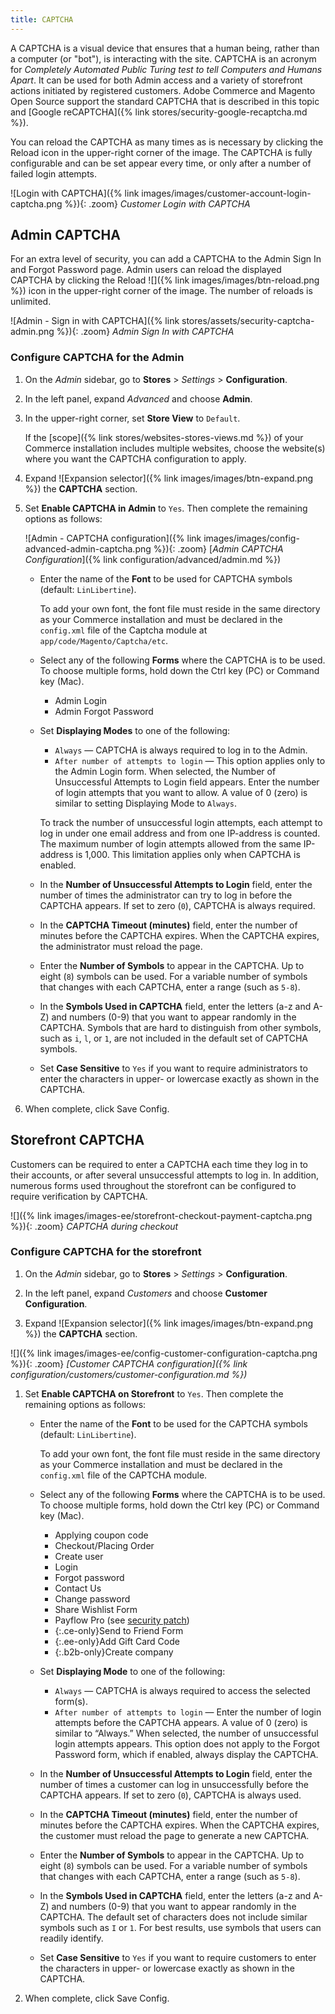 ```yaml
---
title: CAPTCHA
---
```


A CAPTCHA is a visual device that ensures that a human being, rather than a computer (or "bot"), is interacting with the site. CAPTCHA is an acronym for _Completely Automated Public Turing test to tell Computers and Humans Apart_. It can be used for both Admin access and a variety of storefront actions initiated by registered customers. Adobe Commerce and Magento Open Source support the standard CAPTCHA that is described in this topic and [Google reCAPTCHA]({% link stores/security-google-recaptcha.md %}).

You can reload the CAPTCHA as many times as is necessary by clicking the Reload icon in the upper-right corner of the image. The CAPTCHA is fully configurable and can be set appear every time, or only after a number of failed login attempts.

![Login with CAPTCHA]({% link images/images/customer-account-login-captcha.png %}){: .zoom}
_Customer Login with CAPTCHA_

## Admin CAPTCHA

For an extra level of security, you can add a CAPTCHA to the Admin Sign In and Forgot Password page. Admin users can reload the displayed CAPTCHA by clicking the Reload ![]({% link images/images/btn-reload.png %}) icon in the upper-right corner of the image. The number of reloads is unlimited.

![Admin - Sign in with CAPTCHA]({% link stores/assets/security-captcha-admin.png %}){: .zoom}
_Admin Sign In with CAPTCHA_

### Configure CAPTCHA for the Admin

1. On the _Admin_ sidebar, go to **Stores** > _Settings_ > **Configuration**.

1. In the left panel, expand _Advanced_ and choose **Admin**.

1. In the upper-right corner, set **Store View** to `Default`.

    If the [scope]({% link stores/websites-stores-views.md %}) of your Commerce installation includes multiple websites, choose the website(s) where you want the CAPTCHA configuration to apply.

1. Expand ![Expansion selector]({% link images/images/btn-expand.png %}) the **CAPTCHA** section.

1. Set **Enable CAPTCHA in Admin** to `Yes`. Then complete the remaining options as follows:

    ![Admin - CAPTCHA configuration]({% link images/images/config-advanced-admin-captcha.png %}){: .zoom}
    [_Admin CAPTCHA Configuration_]({% link configuration/advanced/admin.md %})

   - Enter the name of the **Font** to be used for CAPTCHA symbols (default: `LinLibertine`).

        To add your own font, the font file must reside in the same directory as your Commerce installation and must be declared in the `config.xml` file of the Captcha module at `app/code/Magento/Captcha/etc`.

   - Select any of the following **Forms** where the CAPTCHA is to be used. To choose multiple forms, hold down the Ctrl key (PC) or Command key (Mac).

      - Admin Login
      - Admin Forgot Password

   - Set **Displaying Modes** to one of the following:

      - `Always` — CAPTCHA is always required to log in to the Admin.
      - `After number of attempts to login` — This option applies only to the Admin Login form. When selected, the Number of Unsuccessful Attempts to Login field appears. Enter the number of login attempts that you want to allow. A value of 0 (zero) is similar to setting Displaying Mode to `Always`.

      To track the number of unsuccessful login attempts, each attempt to log in under one email address and from one IP-address is counted. The maximum number of login attempts allowed from the same IP-address is 1,000. This limitation applies only when CAPTCHA is enabled.

   - In the **Number of Unsuccessful Attempts to Login** field, enter the number of times the administrator can try to log in before the CAPTCHA appears. If set to zero (`0`), CAPTCHA is always required.

   - In the **CAPTCHA Timeout (minutes)** field, enter the number of minutes before the CAPTCHA expires. When the CAPTCHA expires, the administrator must reload the page.

   - Enter the **Number of Symbols** to appear in the CAPTCHA. Up to eight (`8`) symbols can be used. For a variable number of symbols that changes with each CAPTCHA, enter a range (such as `5-8`).

   - In the **Symbols Used in CAPTCHA** field, enter the letters (a-z and A-Z) and numbers (0-9) that you want to appear randomly in the CAPTCHA. Symbols that are hard to distinguish from other symbols, such as `i`, `l`, or `1`, are not included in the default set of CAPTCHA symbols.

   - Set **Case Sensitive** to `Yes` if you want to require administrators to enter the characters in upper- or lowercase exactly as shown in the CAPTCHA.

1. When complete, click <span class="btn">Save Config</span>.

## Storefront CAPTCHA

Customers can be required to enter a CAPTCHA each time they log in to their accounts, or after several unsuccessful attempts to log in. In addition, numerous forms used throughout the storefront can be configured to require verification by CAPTCHA.

![]({% link images/images-ee/storefront-checkout-payment-captcha.png %}){: .zoom}
_CAPTCHA during checkout_

### Configure CAPTCHA for the storefront

1. On the _Admin_ sidebar, go to **Stores** > _Settings_ > **Configuration**.

1. In the left panel, expand _Customers_ and choose **Customer Configuration**.

1. Expand ![Expansion selector]({% link images/images/btn-expand.png %}) the **CAPTCHA** section.

![]({% link images/images-ee/config-customer-configuration-captcha.png %}){: .zoom}
_[Customer CAPTCHA configuration]({% link configuration/customers/customer-configuration.md %})_

1. Set **Enable CAPTCHA on Storefront** to `Yes`. Then complete the remaining options as follows:

   - Enter the name of the **Font** to be used for the CAPTCHA symbols (default: `LinLibertine`).

        To add your own font, the font file must reside in the same directory as your Commerce installation and must be declared in the `config.xml` file of the CAPTCHA module.

   - Select any of the following **Forms** where the CAPTCHA is to be used. To choose multiple forms, hold down the Ctrl key (PC) or Command key (Mac).

      - Applying coupon code
      - Checkout/Placing Order
      - Create user
      - Login
      - Forgot password
      - Contact Us
      - Change password
      - Share Wishlist Form
      - Payflow Pro (see [security patch](https://support.magento.com/hc/en-us/articles/360025515991))
      - {:.ce-only}Send to Friend Form
      - {:.ee-only}Add Gift Card Code
      - {:.b2b-only}Create company

   - Set **Displaying Mode** to one of the following:

      - `Always` — CAPTCHA is always required to access the selected form(s).
      - `After number of attempts to login` — Enter the number of login attempts before the CAPTCHA appears. A value of 0 (zero) is similar to “Always.” When selected, the number of unsuccessful login attempts appears. This option does not apply to the Forgot Password form, which if enabled, always display the CAPTCHA.

   - In the **Number of Unsuccessful Attempts to Login** field, enter the number of times a customer can log in unsuccessfully before the CAPTCHA appears. If set to zero (`0`), CAPTCHA is always used.

   - In the **CAPTCHA Timeout (minutes)** field, enter the number of minutes before the CAPTCHA expires. When the CAPTCHA expires, the customer must reload the page to generate a new CAPTCHA.

   - Enter the **Number of Symbols** to appear in the CAPTCHA. Up to eight (`8`) symbols can be used. For a variable number of symbols that changes with each CAPTCHA, enter a range (such as `5-8`).

   - In the **Symbols Used in CAPTCHA** field, enter the letters (a-z and A-Z) and numbers (0-9) that you want to appear randomly in the CAPTCHA. The default set of characters does not include similar symbols such as `I` or `1`. For best results, use symbols that users can readily identify.

   - Set **Case Sensitive** to `Yes` if you want to require customers to enter the characters in upper- or lowercase exactly as shown in the CAPTCHA.

1. When complete, click <span class="btn">Save Config</span>.
